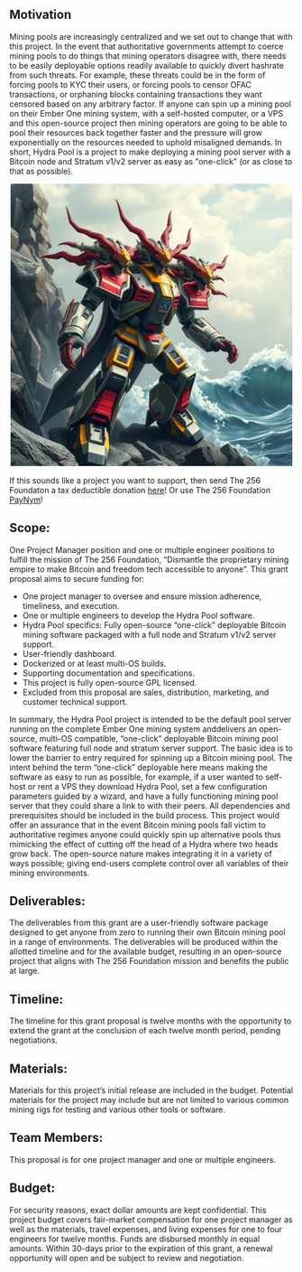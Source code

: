 ## Motivation
Mining pools are increasingly centralized and we set out to change that with this project. In the event that authoritative governments attempt to coerce mining pools to do things that mining operators disagree with, there needs to be easily deployable options readily available to quickly divert hashrate from such threats. For example, these threats could be in the form of forcing pools to KYC their users, or forcing pools to censor OFAC transactions, or orphaning blocks containing transactions they want censored based on any arbitrary factor. If anyone can spin up a mining pool on their Ember One mining system, with a self-hosted computer, or a VPS and this open-source project then mining operators are going to be able to pool their resources back together faster and the pressure will grow exponentially on the resources needed to uphold misaligned demands. In short, Hydra Pool is a project to make deploying a mining pool server with a Bitcoin node and Stratum v1/v2 server as easy as "one-click" (or as close to that as possible). 

<p align="center">
<img width="500" src="assets/Hydra-Pool-Lander.jpg">
</p>

If this sounds like a project you want to support, then send The 256 Foundaton a tax deductible donation [here](https://pay.zaprite.com/pl_ZRWeSGjRWG)! Or use The 256 Foundation [PayNym](https://paynym.rs/+appetizingadministration90)!

## Scope:
One Project Manager position and one or multiple engineer positions to fulfill the mission of The 256 Foundation, “Dismantle the proprietary mining empire to make Bitcoin and freedom tech accessible to anyone”. This grant proposal aims to secure funding for:

* One project manager to oversee and ensure mission adherence, timeliness, and execution. 
* One or multiple engineers to develop the Hydra Pool software.
* Hydra Pool specifics: Fully open-source “one-click” deployable Bitcoin mining software packaged with a full node and Stratum v1/v2 server support.   
* User-friendly dashboard.
* Dockerized or at least multi-OS builds. 
* Supporting documentation and specifications. 
* This project is fully open-source GPL licensed.
* Excluded from this proposal are sales, distribution, marketing, and customer technical support.

In summary, the Hydra Pool project is intended to be the default pool server running on the complete Ember One mining system anddelivers an open-source, multi-OS compatible, “one-click” deployable Bitcoin mining pool software featuring full node and stratum server support. The basic idea is to lower the barrier to entry required for spinning up a Bitcoin mining pool. The intent behind the term “one-click” deployable here means making the software as easy to run as possible, for example, if a user wanted to self-host or rent a VPS they download Hydra Pool, set a few configuration parameters guided by a wizard, and have a fully functioning mining pool server that they could share a link to with their peers. All dependencies and prerequisites should be included in the build process. This project would offer an assurance that in the event Bitcoin mining pools fall victim to authoritative regimes anyone could quickly spin up alternative pools thus mimicking the effect of cutting off the head of a Hydra where two heads grow back. The open-source nature makes integrating it in a variety of ways possible; giving end-users complete control over all variables of their mining environments. 

## Deliverables:
The deliverables from this grant are a user-friendly software package designed to get anyone from zero to running their own Bitcoin mining pool in a range of environments. The deliverables will be produced within the allotted timeline and for the available budget, resulting in an open-source project that aligns with The 256 Foundation mission and benefits the public at large. 

## Timeline:
The timeline for this grant proposal is twelve months with the opportunity to extend the grant at the conclusion of each twelve month period, pending negotiations.

## Materials:
Materials for this project’s initial release are included in the budget. Potential materials for the project may include but are not limited to various common mining rigs for testing and various other tools or software.

## Team Members:
This proposal is for one project manager and one or multiple engineers. 

## Budget:
For security reasons, exact dollar amounts are kept confidential. This project budget covers fair-market compensation for one project manager as well as the materials, travel expenses, and living expenses for one to four engineers for twelve months. Funds are disbursed monthly in equal amounts. Within 30-days prior to the expiration of this grant, a renewal opportunity will open and be subject to review and negotiation.

